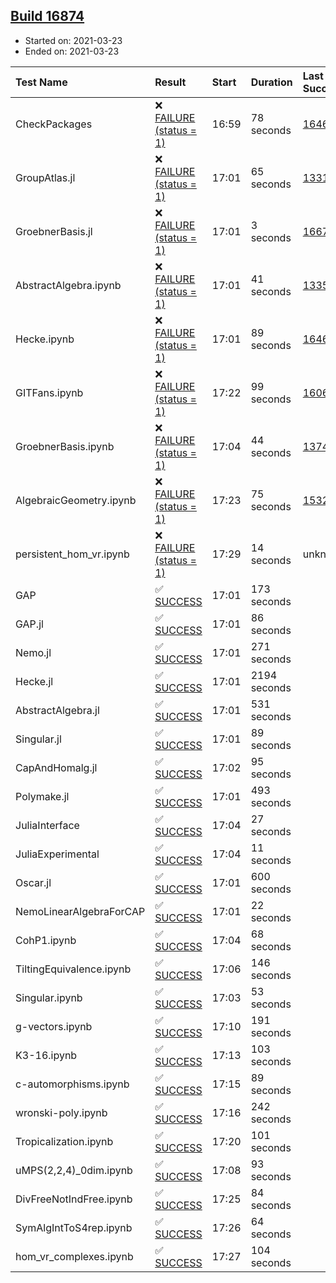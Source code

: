 ## [Build 16874](https://oscarci.mathematik.uni-kl.de/job/oscar/16874/)

* Started on: 2021-03-23
* Ended on: 2021-03-23

| Test Name    | Result | Start | Duration | Last Success | First Failure |
|:-------------|:-------|:------|:---------|:-------------|:--------------|
| CheckPackages | ❌ [FAILURE (status = 1)](https://oscarci.mathematik.uni-kl.de/job/oscar/16874/artifact/logs/build-16874/CheckPackages.log) | 16:59 | 78 seconds | [16463](https://oscarci.mathematik.uni-kl.de/job/oscar/16463/) | [16464](https://oscarci.mathematik.uni-kl.de/job/oscar/16464/) |
| GroupAtlas.jl | ❌ [FAILURE (status = 1)](https://oscarci.mathematik.uni-kl.de/job/oscar/16874/artifact/logs/build-16874/GroupAtlas.jl.log) | 17:01 | 65 seconds | [13311](https://oscarci.mathematik.uni-kl.de/job/oscar/13311/) | [13312](https://oscarci.mathematik.uni-kl.de/job/oscar/13312/) |
| GroebnerBasis.jl | ❌ [FAILURE (status = 1)](https://oscarci.mathematik.uni-kl.de/job/oscar/16874/artifact/logs/build-16874/GroebnerBasis.jl.log) | 17:01 | 3 seconds | [16676](https://oscarci.mathematik.uni-kl.de/job/oscar/16676/) | [16677](https://oscarci.mathematik.uni-kl.de/job/oscar/16677/) |
| AbstractAlgebra.ipynb | ❌ [FAILURE (status = 1)](https://oscarci.mathematik.uni-kl.de/job/oscar/16874/artifact/logs/build-16874/AbstractAlgebra.ipynb.log) | 17:01 | 41 seconds | [13355](https://oscarci.mathematik.uni-kl.de/job/oscar/13355/) | [13356](https://oscarci.mathematik.uni-kl.de/job/oscar/13356/) |
| Hecke.ipynb | ❌ [FAILURE (status = 1)](https://oscarci.mathematik.uni-kl.de/job/oscar/16874/artifact/logs/build-16874/Hecke.ipynb.log) | 17:01 | 89 seconds | [16463](https://oscarci.mathematik.uni-kl.de/job/oscar/16463/) | [16464](https://oscarci.mathematik.uni-kl.de/job/oscar/16464/) |
| GITFans.ipynb | ❌ [FAILURE (status = 1)](https://oscarci.mathematik.uni-kl.de/job/oscar/16874/artifact/logs/build-16874/GITFans.ipynb.log) | 17:22 | 99 seconds | [16068](https://oscarci.mathematik.uni-kl.de/job/oscar/16068/) | [16069](https://oscarci.mathematik.uni-kl.de/job/oscar/16069/) |
| GroebnerBasis.ipynb | ❌ [FAILURE (status = 1)](https://oscarci.mathematik.uni-kl.de/job/oscar/16874/artifact/logs/build-16874/GroebnerBasis.ipynb.log) | 17:04 | 44 seconds | [13748](https://oscarci.mathematik.uni-kl.de/job/oscar/13748/) | [13749](https://oscarci.mathematik.uni-kl.de/job/oscar/13749/) |
| AlgebraicGeometry.ipynb | ❌ [FAILURE (status = 1)](https://oscarci.mathematik.uni-kl.de/job/oscar/16874/artifact/logs/build-16874/AlgebraicGeometry.ipynb.log) | 17:23 | 75 seconds | [15322](https://oscarci.mathematik.uni-kl.de/job/oscar/15322/) | [15323](https://oscarci.mathematik.uni-kl.de/job/oscar/15323/) |
| persistent_hom_vr.ipynb | ❌ [FAILURE (status = 1)](https://oscarci.mathematik.uni-kl.de/job/oscar/16874/artifact/logs/build-16874/persistent_hom_vr.ipynb.log) | 17:29 | 14 seconds | unknown | unknown |
| GAP | ✅ [SUCCESS](https://oscarci.mathematik.uni-kl.de/job/oscar/16874/artifact/logs/build-16874/GAP.log) | 17:01 | 173 seconds |  |  |
| GAP.jl | ✅ [SUCCESS](https://oscarci.mathematik.uni-kl.de/job/oscar/16874/artifact/logs/build-16874/GAP.jl.log) | 17:01 | 86 seconds |  |  |
| Nemo.jl | ✅ [SUCCESS](https://oscarci.mathematik.uni-kl.de/job/oscar/16874/artifact/logs/build-16874/Nemo.jl.log) | 17:01 | 271 seconds |  |  |
| Hecke.jl | ✅ [SUCCESS](https://oscarci.mathematik.uni-kl.de/job/oscar/16874/artifact/logs/build-16874/Hecke.jl.log) | 17:01 | 2194 seconds |  |  |
| AbstractAlgebra.jl | ✅ [SUCCESS](https://oscarci.mathematik.uni-kl.de/job/oscar/16874/artifact/logs/build-16874/AbstractAlgebra.jl.log) | 17:01 | 531 seconds |  |  |
| Singular.jl | ✅ [SUCCESS](https://oscarci.mathematik.uni-kl.de/job/oscar/16874/artifact/logs/build-16874/Singular.jl.log) | 17:01 | 89 seconds |  |  |
| CapAndHomalg.jl | ✅ [SUCCESS](https://oscarci.mathematik.uni-kl.de/job/oscar/16874/artifact/logs/build-16874/CapAndHomalg.jl.log) | 17:02 | 95 seconds |  |  |
| Polymake.jl | ✅ [SUCCESS](https://oscarci.mathematik.uni-kl.de/job/oscar/16874/artifact/logs/build-16874/Polymake.jl.log) | 17:01 | 493 seconds |  |  |
| JuliaInterface | ✅ [SUCCESS](https://oscarci.mathematik.uni-kl.de/job/oscar/16874/artifact/logs/build-16874/JuliaInterface.log) | 17:04 | 27 seconds |  |  |
| JuliaExperimental | ✅ [SUCCESS](https://oscarci.mathematik.uni-kl.de/job/oscar/16874/artifact/logs/build-16874/JuliaExperimental.log) | 17:04 | 11 seconds |  |  |
| Oscar.jl | ✅ [SUCCESS](https://oscarci.mathematik.uni-kl.de/job/oscar/16874/artifact/logs/build-16874/Oscar.jl.log) | 17:01 | 600 seconds |  |  |
| NemoLinearAlgebraForCAP | ✅ [SUCCESS](https://oscarci.mathematik.uni-kl.de/job/oscar/16874/artifact/logs/build-16874/NemoLinearAlgebraForCAP.log) | 17:01 | 22 seconds |  |  |
| CohP1.ipynb | ✅ [SUCCESS](https://oscarci.mathematik.uni-kl.de/job/oscar/16874/artifact/logs/build-16874/CohP1.ipynb.log) | 17:04 | 68 seconds |  |  |
| TiltingEquivalence.ipynb | ✅ [SUCCESS](https://oscarci.mathematik.uni-kl.de/job/oscar/16874/artifact/logs/build-16874/TiltingEquivalence.ipynb.log) | 17:06 | 146 seconds |  |  |
| Singular.ipynb | ✅ [SUCCESS](https://oscarci.mathematik.uni-kl.de/job/oscar/16874/artifact/logs/build-16874/Singular.ipynb.log) | 17:03 | 53 seconds |  |  |
| g-vectors.ipynb | ✅ [SUCCESS](https://oscarci.mathematik.uni-kl.de/job/oscar/16874/artifact/logs/build-16874/g-vectors.ipynb.log) | 17:10 | 191 seconds |  |  |
| K3-16.ipynb | ✅ [SUCCESS](https://oscarci.mathematik.uni-kl.de/job/oscar/16874/artifact/logs/build-16874/K3-16.ipynb.log) | 17:13 | 103 seconds |  |  |
| c-automorphisms.ipynb | ✅ [SUCCESS](https://oscarci.mathematik.uni-kl.de/job/oscar/16874/artifact/logs/build-16874/c-automorphisms.ipynb.log) | 17:15 | 89 seconds |  |  |
| wronski-poly.ipynb | ✅ [SUCCESS](https://oscarci.mathematik.uni-kl.de/job/oscar/16874/artifact/logs/build-16874/wronski-poly.ipynb.log) | 17:16 | 242 seconds |  |  |
| Tropicalization.ipynb | ✅ [SUCCESS](https://oscarci.mathematik.uni-kl.de/job/oscar/16874/artifact/logs/build-16874/Tropicalization.ipynb.log) | 17:20 | 101 seconds |  |  |
| uMPS(2,2,4)_0dim.ipynb | ✅ [SUCCESS](https://oscarci.mathematik.uni-kl.de/job/oscar/16874/artifact/logs/build-16874/uMPS-2-2-4-_0dim.ipynb.log) | 17:08 | 93 seconds |  |  |
| DivFreeNotIndFree.ipynb | ✅ [SUCCESS](https://oscarci.mathematik.uni-kl.de/job/oscar/16874/artifact/logs/build-16874/DivFreeNotIndFree.ipynb.log) | 17:25 | 84 seconds |  |  |
| SymAlgIntToS4rep.ipynb | ✅ [SUCCESS](https://oscarci.mathematik.uni-kl.de/job/oscar/16874/artifact/logs/build-16874/SymAlgIntToS4rep.ipynb.log) | 17:26 | 64 seconds |  |  |
| hom_vr_complexes.ipynb | ✅ [SUCCESS](https://oscarci.mathematik.uni-kl.de/job/oscar/16874/artifact/logs/build-16874/hom_vr_complexes.ipynb.log) | 17:27 | 104 seconds |  |  |
